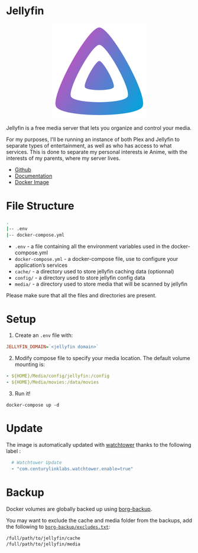 # Jellyfin

<p align="center">
<img src="../_images/jellyfin.png" alt="jellyfin" title="jellyfin" />
</p>

Jellyfin is a free media server that lets you organize and control your media.

For my purposes, I'll be running an instance of both Plex and Jellyfin to separate types of entertainment, as well as who has access to what services. This is done to separate my personal interests ie Anime, with the interests of my parents, where my server lives.

* [Github](https://github.com/jellyfin/jellyfin)
* [Documentation](https://jellyfin.org/docs/)
* [Docker Image](https://hub.docker.com/r/linuxserver/jellyfin/)

# File Structure
```bash
.
|-- .env
|-- docker-compose.yml
```

- `.env` - a file containing all the environment variables used in the docker-compose.yml
- `docker-compose.yml` - a docker-compose file, use to configure your application’s services
- `cache/` - a directory used to store jellyfin caching data (optionnal)
- `config/` - a directory used to store jellyfin config data
- `media/` - a directory used to store media that will be scanned by jellyfin

Please make sure that all the files and directories are present.

# Setup
1. Create an `.env` file with:
```ini
JELLYFIN_DOMAIN=`<jellyfin domain>`
```

2. Modify compose file to specify your media location. The default volume mounting is:
```yaml
- ${HOME}/Media/config/jellyfin:/config
- ${HOME}/Media/movies:/data/movies
```

3. Run it!
```
docker-compose up -d
```

# Update
The image is automatically updated with [watchtower](../watchtower) thanks to the following label :

```yaml
  # Watchtower Update
  - "com.centurylinklabs.watchtower.enable=true"
```

# Backup
Docker volumes are globally backed up using [borg-backup](../borg-backup).

You may want to exclude the cache and media folder from the backups, add the following to [`borg-backup/excludes.txt`](../borg-backup/excludes.txt):
```
/full/path/to/jellyfin/cache
/full/path/to/jellyfin/media
```
